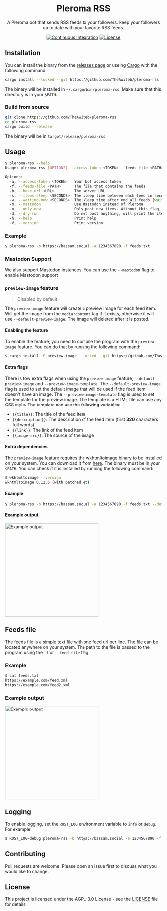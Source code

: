 <div align="center">

# Pleroma RSS
A Pleroma bot that sends RSS feeds to your followers. keep your followers up to date with your favorite RSS feeds.

[![Continuous Integration](https://github.com/TheAwiteb/pleroma-rss/actions/workflows/ci.yml/badge.svg)](https://github.com/TheAwiteb/pleroma-rss/actions/workflows/ci.yml)
[![License](https://img.shields.io/github/license/TheAwiteb/pleroma-rss)](https://github.com/TheAwiteb/pleroma-rss/blob/master/LICENSE)

</div>

## Installation
You can install the binary from the [releases page](https://github.com/TheAwiteb/pleroma-rss/releases/latest) or useing [Cargo](https://doc.rust-lang.org/cargo/getting-started/installation.html) with the following command:
```bash
cargo install --locked --git https://github.com/TheAwiteb/pleroma-rss
```
The binary will be installed in `~/.cargo/bin/pleroma-rss`. Make sure that this directory is in your `$PATH`.
### Build from source
```bash
git clone https://github.com/TheAwiteb/pleroma-rss
cd pleroma-rss
cargo build --release
```
The binary will be in `target/release/pleroma-rss`

## Usage
```bash
$ pleroma-rss --help
Usage: pleroma-rss [OPTIONS] --access-token <TOKEN> --feeds-file <PATH> --base-url <URL>

Options:
  -a, --access-token <TOKEN>   Your bot access token
  -f, --feeds-file <PATH>      The file that contains the feeds
  -b, --base-url <URL>         The server URL
  -s, --items-sleep <SECONDS>  The sleep time between each feed in seconds [default: 1]
  -w, --watting-new <SECONDS>  The sleep time after end all feeds (wait for new items) in seconds [default: 30]
  -m, --mastodon               Use Mastodon instead of Pleroma
  -n, --only-new               Only post new items. Without this flag, the bot will post all the items in the feed
  -d, --dry-run                Do not post anything, will print the items that would be posted
  -h, --help                   Print help
  -V, --version                Print version
```
### Example
```bash
$ pleroma-rss -b https://bassam.social -a 1234567890 -f feeds.txt
```

### Mastodon Support
We also support Mastodon instances. You can use the `--mastodon` flag to enable Mastodon support

### `preview-image` feature
> Disabled by default

The `preview-image` feature will create a preview image for each feed item. Will get the image from the `media:content` tag if it exists, otherwise it will use `--default-preview-image`. The image will deleted after it is posted.
#### Enabling the feature
To enable the feature, you need to compile the program with the `preview-image` feature. You can do that by running the following command:
```bash
$ cargo install -F preview-image --locked --git https://github.com/TheAwiteb/pleroma-rss
```
#### Extra flags
There is tow extra flags when using the `preview-image` feature, `--default-preview-image` and `--preview-image-template`. The `--default-preview-image` flag is used to set the default image that will be used if the feed item doesn't have an image. The `--preview-image-template` flag is used to set the template for the preview image. The template is a HTML file can use any CSS style. The template can use the following variables:
- `{{title}}`: The title of the feed item
- `{{description}}`: The description of the feed item (first **320** characters full words)
- `{{link}}`: The link of the feed item
- `{{image-src}}`: The source of the image
#### Extra dependencies
The `preview-image` feature requires the wkhtmltoimage binary to be installed on your system. You can download it from [here](https://wkhtmltopdf.org/downloads.html). The binary must be in your `$PATH`. You can check if it is installed by running the following command:
```bash
$ wkhtmltoimage --version
wkhtmltoimage 0.12.6 (with patched qt)
```
#### Example
```bash
$ pleroma-rss -b https://bassam.social -a 1234567890 -f feeds.txt --default-preview-image default.png --preview-image-template template.html
```
#### Example output
<img src="https://i.suar.me/jdZEx/" width="300" alt="Example output">

## Feeds file
The feeds file is a simple text file with one feed url per line. The file can be located anywhere on your system. The path to the file is passed to the program using the `-f` or `--feed-file` flag.
### Example
```bash
$ cat feeds.txt
https://example.com/feed.xml
https://example.com/feed2.xml
```

### Example output
<img src="https://i.suar.me/17Yzw/" width="300" alt="Example output">

## Logging
To enable logging, set the `RUST_LOG` environment variable to `info` or `debug`. For example:
```bash
$ RUST_LOG=debug pleroma-rss -b https://bassam.social -a 1234567890 -f feeds.txt
```

## Contributing
Pull requests are welcome. Please open an issue first to discuss what you would like to change.

## License
This project is licensed under the AGPL-3.0 License - see the [LICENSE](https://github.com/TheAwiteb/pleroma-rss/blob/master/LICENSE) file for details
